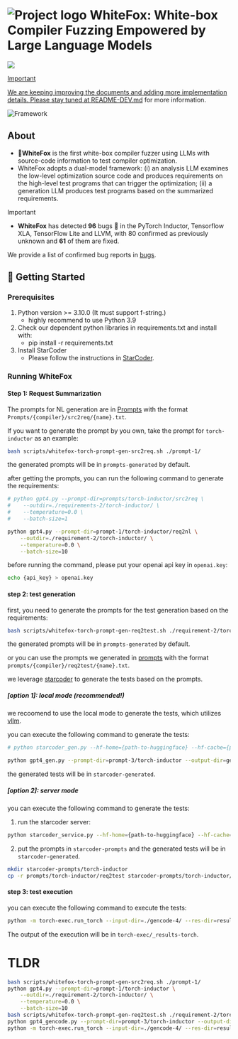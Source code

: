 # ![Project logo](assets/logo.svg) WhiteFox: White-box Compiler Fuzzing Empowered by Large Language Models

<p align="left">
    <a href="https://arxiv.org/abs/2310.15991"><img src="https://img.shields.io/badge/arXiv-2310.15991-b31b1b.svg?style=for-the-badge">
</p>

> [!IMPORTANT]
> We are keeping improving the documents and adding more implementation details. Please stay tuned at [README-DEV.md](README-DEV.md) for more information.

![Framework](assets/framework.svg)

## About

* 🦊**WhiteFox** is the first white-box compiler fuzzer using LLMs with source-code information to test compiler optimization.
* WhiteFox adopts a dual-model framework: (i) an analysis LLM examines the low-level optimization source code and produces requirements on the high-level test programs that can trigger the optimization; (ii) a generation LLM produces test programs based on the summarized requirements.

> [!IMPORTANT]
> * **WhiteFox** has detected **96** bugs 🐛 in the PyTorch Inductor, Tensorflow XLA, TensorFlow Lite and LLVM, with 80 confirmed as previously unknown and **61** of them are fixed.

We provide a list of confirmed bug reports in [bugs](bugs.csv).

## 🔨 Getting Started

### Prerequisites

1. Python version >= 3.10.0 (It must support f-string.)
    - highly recommend to use Python 3.9
2. Check our dependent python libraries in requirements.txt and install with:
    - pip install -r requirements.txt
3. Install StarCoder
    - Please follow the instructions in [StarCoder](https://huggingface.co/bigcode/starcoder).

### Running WhiteFox

#### Step 1: Request Summarization

The prompts for NL generation are in [Prompts](Prompts) with the format `Prompts/{compiler}/src2req/{name}.txt`.

If you want to generate the prompt by you own, take the prompt for `torch-inductor` as an example:

```bash
bash scripts/whitefox-torch-prompt-gen-src2req.sh ./prompt-1/
```
the generated prompts will be in `prompts-generated` by default.

after getting the prompts, you can run the following command to generate the requirements:

```bash
# python gpt4.py --prompt-dir=prompts/torch-inductor/src2req \ 
#    --outdir=./requirements-2/torch-inductor/ \
#    --temperature=0.0 \
#    --batch-size=1
```

```bash
python gpt4.py --prompt-dir=prompt-1/torch-inductor/req2nl \
    --outdir=./requirement-2/torch-inductor/ \
    --temperature=0.0 \
    --batch-size=10
```
before running the command, please put your openai api key in `openai.key`:

```bash
echo {api_key} > openai.key
```

#### step 2: test generation
first, you need to generate the prompts for the test generation based on the requirements:

```bash
bash scripts/whitefox-torch-prompt-gen-req2test.sh ./requirement-2/torch-inductor ./prompt-3
```
the generated prompts will be in `prompts-generated` by default.


or you can use the prompts we generated in [prompts](prompts) with the format `prompts/{compiler}/req2test/{name}.txt`.

we leverage [starcoder](https://huggingface.co/bigcode/starcoder) to generate the tests based on the prompts.


##### [option 1]: local mode (recommended!)

we recoomend to use the local mode to generate the tests, which utilizes [vllm](https://github.com/vllm-project/vllm).

you can execute the following command to generate the tests:

```bash
# python starcoder_gen.py --hf-home={path-to-huggingface} --hf-cache={path-to-huggingface-cache} --prompt-dir=prompts/torch-inductor/req2test ----output-dir=starcoder-generated --num=10
```

```bash
python gpt4_gen.py --prompt-dir=prompt-3/torch-inductor --output-dir=gencode-4 --num=10
```

the generated tests will be in `starcoder-generated`.

##### [option 2]: server mode

you can execute the following command to generate the tests:

1. run the starcoder server:

```bash
python starcoder_service.py --hf-home={path-to-huggingface} --hf-cache={path-to-huggingface-cache} --prompt-dir=starcoder-prompts --outdir=starcoder-generated --device='cuda:0' --num=10 --batch_size=10
```

2. put the prompts in `starcoder-prompts` and the generated tests will be in `starcoder-generated`.

```bash
mkdir starcoder-prompts/torch-inductor
cp -r prompts/torch-inductor/req2test starcoder-prompts/torch-inductor/
```

#### step 3: test execution

you can execute the following command to execute the tests:

```bash
python -m torch-exec.run_torch --input-dir=./gencode-4/ --res-dir=result-4
```

The output of the execution will be in `torch-exec/_results-torch`.

# TLDR
```bash
bash scripts/whitefox-torch-prompt-gen-src2req.sh ./prompt-1/
python gpt4.py --prompt-dir=prompt-1/torch-inductor \
    --outdir=./requirement-2/torch-inductor/ \
    --temperature=0.0 \
    --batch-size=10
bash scripts/whitefox-torch-prompt-gen-req2test.sh ./requirement-2/torch-inductor ./prompt-3
python gpt4_gencode.py --prompt-dir=prompt-3/torch-inductor --output-dir=gencode-4 --num=10
python -m torch-exec.run_torch --input-dir=./gencode-4/ --res-dir=result-4
```